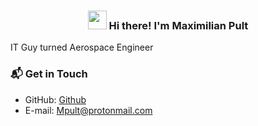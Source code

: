 <!-- Heading -->
<h3 align="center"><img src = "https://raw.githubusercontent.com/MartinHeinz/MartinHeinz/master/wave.gif" width = 30px> Hi there! I'm Maximilian Pult</h3>
<p align="center">
</p>

 <!-- About section -->
IT Guy turned Aerospace Engineer


### 📬 Get in Touch

- GitHub: [Github](github.com/MPult)
- E-mail: [Mpult@protonmail.com](mailto://MPult@protonmail.com)
